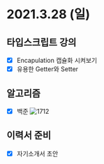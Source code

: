# 2021.3.28 (일)

## 타입스크립트 강의

- [x] Encapulation 캡슐화 시켜보기
- [x] 유용한 Getter와 Setter

## 알고리즘

- [x] 백준 ![1712](https://www.acmicpc.net/submit/1712)

## 이력서 준비

- [x] 자기소개서 초안
